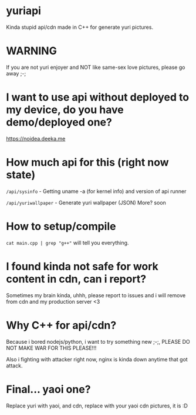 # yuriapi
Kinda stupid api/cdn made in C++ for generate yuri pictures.
# WARNING
If you are not yuri enjoyer and NOT like same-sex love pictures, please go away ;-;
# I want to use api without deployed to my device, do you have demo/deployed one?
https://noidea.deeka.me
# How much api for this (right now state)
`/api/sysinfo` - Getting uname -a (for kernel info) and version of api runner

`/api/yuriwallpaper` - Generate yuri wallpaper (JSON)
More? soon
# How to setup/compile
`cat main.cpp | grep "g++"` will tell you everything.
# I found kinda not safe for work content in cdn, can i report?
Sometimes my brain kinda, uhhh, please report to issues and i will remove from cdn and my production server <3
# Why C++ for api/cdn?
Because i bored nodejs/python, i want to try something new ;-;, PLEASE DO NOT MAKE WAR FOR THIS PLEASE!!!

Also i fighting with attacker right now, nginx is kinda down anytime that got attack.
# Final... yaoi one?
Replace yuri with yaoi, and cdn, replace with your yaoi cdn pictures, it is :D
